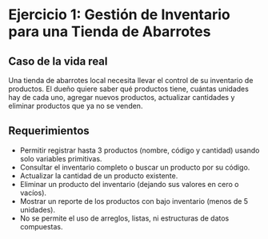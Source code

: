 # Ejercicio 1: Gestión de Inventario para una Tienda de Abarrotes

## Caso de la vida real
Una tienda de abarrotes local necesita llevar el control de su inventario de productos. El dueño quiere saber qué productos tiene, cuántas unidades hay de cada uno, agregar nuevos productos, actualizar cantidades y eliminar productos que ya no se venden.

## Requerimientos
- Permitir registrar hasta 3 productos (nombre, código y cantidad) usando solo variables primitivas.
- Consultar el inventario completo o buscar un producto por su código.
- Actualizar la cantidad de un producto existente.
- Eliminar un producto del inventario (dejando sus valores en cero o vacíos).
- Mostrar un reporte de los productos con bajo inventario (menos de 5 unidades).
- No se permite el uso de arreglos, listas, ni estructuras de datos compuestas.